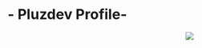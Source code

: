 <body>
    <center>
        <h1 align="center"> - Pluzdev Profile- </h1>
        <div align="center">
            <img src='https://lanyard.cnrad.dev/api/1097798224917569567' align="right">
        </div>
        <br><br>
    </center>
</body>
